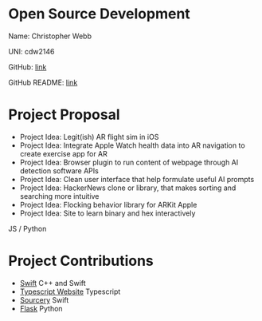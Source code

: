 # Open Source Development

Name: Christopher Webb

UNI: cdw2146

GitHub: [link](https://github.com/chriswebb09)

GitHub README: [link](https://github.com/chriswebb09/chriswebb09/blob/main/README.md)

# Project Proposal
* Project Idea: Legit(ish) AR flight sim in iOS 
* Project Idea: Integrate Apple Watch health data into AR navigation to create exercise app for AR
* Project Idea: Browser plugin to run content of webpage through AI detection software APIs
* Project Idea: Clean user interface that help formulate useful AI prompts 
* Project Idea: HackerNews clone or library, that makes sorting and searching more intuitive 
* Project Idea: Flocking behavior library for ARKit Apple 
* Project Idea: Site to learn binary and hex interactively

JS / Python

# Project Contributions

* [Swift](https://github.com/apple/swift) C++ and Swift
* [Typescript Website](https://github.com/microsoft/TypeScript-Website) Typescript
* [Sourcery](https://github.com/krzysztofzablocki/Sourcery) Swift
* [Flask](https://github.com/pallets/flask) Python 
